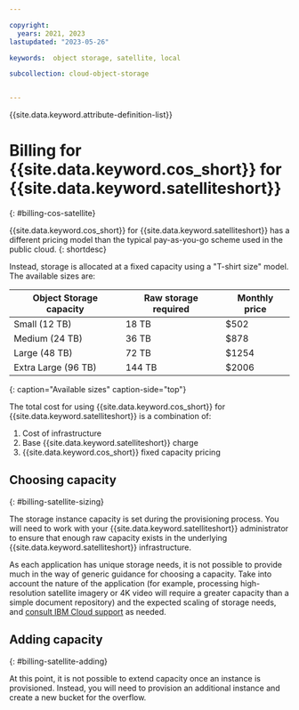 ```yaml
---

copyright:
  years: 2021, 2023
lastupdated: "2023-05-26"

keywords:  object storage, satellite, local

subcollection: cloud-object-storage


---
```


{{site.data.keyword.attribute-definition-list}}

# Billing for {{site.data.keyword.cos_short}} for {{site.data.keyword.satelliteshort}}
{: #billing-cos-satellite}

{{site.data.keyword.cos_short}} for {{site.data.keyword.satelliteshort}} has a different pricing model than the typical pay-as-you-go scheme used in the public cloud.
{: shortdesc}

Instead, storage is allocated at a fixed capacity using a "T-shirt size" model.  The available sizes are:

| Object Storage capacity | Raw storage required | Monthly price |
|-------------------------|----------------------|---------------|
| Small (12 TB)           | 18 TB                | $502          |
| Medium (24 TB)          | 36 TB                | $878          |
| Large (48 TB)           | 72 TB                | $1254         |
| Extra Large (96 TB)     | 144 TB               | $2006         |
{: caption="Available sizes" caption-side="top"}

The total cost for using {{site.data.keyword.cos_short}} for {{site.data.keyword.satelliteshort}} is a combination of:

1. Cost of infrastructure
2. Base {{site.data.keyword.satelliteshort}} charge
3. {{site.data.keyword.cos_short}} fixed capacity pricing

## Choosing capacity
{: #billing-satellite-sizing}

The storage instance capacity is set during the provisioning process. You will need to work with your {{site.data.keyword.satelliteshort}} administrator to ensure that enough raw capacity exists in the underlying {{site.data.keyword.satelliteshort}} infrastructure.

As each application has unique storage needs, it is not possible to provide much in the way of generic guidance for choosing a capacity. Take into account the nature of the application (for example, processing high-resolution satellite imagery or 4K video will require a greater capacity than a simple document repository) and the expected scaling of storage needs, and [consult IBM Cloud support](https://cloud.ibm.com/docs/get-support?topic=get-support-using-avatar) as needed.

## Adding capacity
{: #billing-satellite-adding}

At this point, it is not possible to extend capacity once an instance is provisioned.  Instead, you will need to provision an additional instance and create a new bucket for the overflow.
